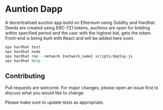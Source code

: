 # Auntion Dapp

A decentralised auction app build on Ethereum using Solidity and Hardhat. Deeds are created using ERC-721 tokens, auctions are open for bidding within specified period and the user with the highest bid, gets the token. Front-end is being built with React and will be added here soon.


```python
npx hardhat test
npx hardhat node
npx hardhat run --network {network_name} scripts/deploy.js
npx hardhat help
```
## Contributing
Pull requests are welcome. For major changes, please open an issue first to discuss what you would like to change.

Please make sure to update tests as appropriate.
